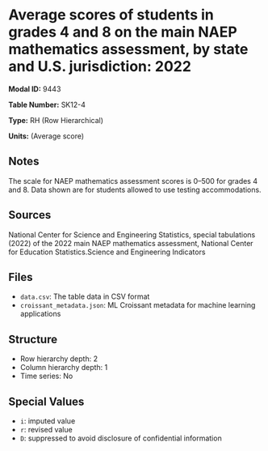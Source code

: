 # Average scores of students in grades 4 and 8 on the main NAEP mathematics assessment, by state and U.S. jurisdiction: 2022

**Modal ID:** 9443

**Table Number:** SK12-4

**Type:** RH (Row Hierarchical)

**Units:** (Average score)

## Notes

The scale for NAEP mathematics assessment scores is 0–500 for grades 4 and 8. Data shown are for students allowed to use testing accommodations.

## Sources

National Center for Science and Engineering Statistics, special tabulations (2022) of the 2022 main NAEP mathematics assessment, National Center for Education Statistics.Science and Engineering Indicators

## Files

- `data.csv`: The table data in CSV format
- `croissant_metadata.json`: ML Croissant metadata for machine learning applications

## Structure

- Row hierarchy depth: 2
- Column hierarchy depth: 1
- Time series: No

## Special Values

- `i`: imputed value
- `r`: revised value
- `D`: suppressed to avoid disclosure of confidential information
